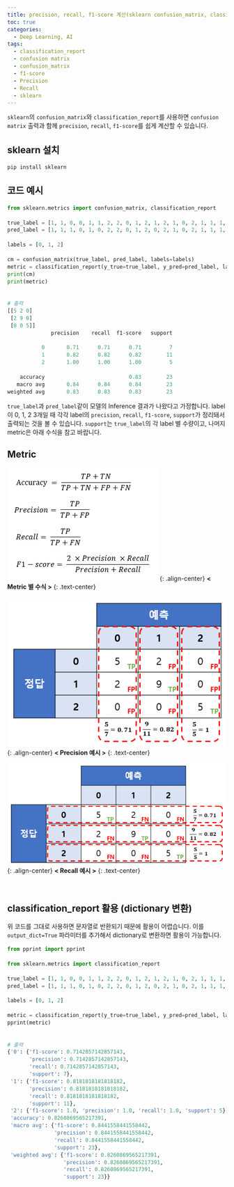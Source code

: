 ```yaml
---
title: precision, recall, f1-score 계산(sklearn confusion_matrix, classification_report)
toc: true
categories:
  - Deep Learning, AI
tags:
  - classification_report
  - confusion matrix
  - confusion_matrix
  - f1-score
  - Precision
  - Recall
  - sklearn
---
```


`sklearn`의 `confusion_matrix`와 `classification_report`를 사용하면 `confusion matrix` 출력과 함께 `precision`, `recall`, `f1-score`를 쉽게 계산할 수 있습니다.

## **sklearn 설치**

```bash
pip install sklearn
```

## **코드 예시**

```python
from sklearn.metrics import confusion_matrix, classification_report 

true_label = [1, 1, 0, 0, 1, 1, 2, 2, 0, 1, 2, 1, 2, 1, 0, 2, 1, 1, 1, 0, 0, 0, 1]
pred_label = [1, 1, 1, 0, 1, 0, 2, 2, 0, 1, 2, 0, 2, 1, 0, 2, 1, 1, 1, 0, 0, 1, 1]

labels = [0, 1, 2]

cm = confusion_matrix(true_label, pred_label, labels=labels)
metric = classification_report(y_true=true_label, y_pred=pred_label, labels=labels)
print(cm)
print(metric)


# 출력
[[5 2 0]
 [2 9 0]
 [0 0 5]]
              precision    recall  f1-score   support

           0       0.71      0.71      0.71         7
           1       0.82      0.82      0.82        11
           2       1.00      1.00      1.00         5

    accuracy                           0.83        23
   macro avg       0.84      0.84      0.84        23
weighted avg       0.83      0.83      0.83        23
```

`true_label`과 `pred_label`같이 모델의 Inference 결과가 나왔다고 가정합니다. label이 0, 1, 2 3개일 때 각각 label의 `precision`, `recall`, `f1-score`, `support`가 정리돼서 출력되는 것을 볼 수 있습니다. `support`는 `true_label`의 각 label 별 수량이고, 나머지 metric은 아래 수식을 참고 바랍니다.

## **Metric**

![](/assets/images/posts/2022-7-1-python-sklearn-confusion_matrix-and-classification_report/img-1.png){: .align-center}
**< Metric 별 수식 >**
{: .text-center}

![](/assets/images/posts/2022-7-1-python-sklearn-confusion_matrix-and-classification_report/img-2.png){: .align-center}
**< Precision 예시 >**
{: .text-center}

![](/assets/images/posts/2022-7-1-python-sklearn-confusion_matrix-and-classification_report/img-3.png){: .align-center}
**< Recall 예시 >**
{: .text-center}

<br>

## **classification_report 활용 (dictionary 변환)**

위 코드를 그대로 사용하면 문자열로 반환되기 때문에 활용이 어렵습니다. 이를 `output_dict=True` 파라미터를 추가해서 dictionary로 변환하면 활용이 가능합니다.

```python
from pprint import pprint

from sklearn.metrics import classification_report

true_label = [1, 1, 0, 0, 1, 1, 2, 2, 0, 1, 2, 1, 2, 1, 0, 2, 1, 1, 1, 0, 0, 0, 1]
pred_label = [1, 1, 1, 0, 1, 0, 2, 2, 0, 1, 2, 0, 2, 1, 0, 2, 1, 1, 1, 0, 0, 1, 1]

labels = [0, 1, 2]

metric = classification_report(y_true=true_label, y_pred=pred_label, labels=labels, output_dict=True)
pprint(metric)


# 출력
{'0': {'f1-score': 0.7142857142857143,
       'precision': 0.7142857142857143,
       'recall': 0.7142857142857143,
       'support': 7},
 '1': {'f1-score': 0.8181818181818182,
       'precision': 0.8181818181818182,
       'recall': 0.8181818181818182,
       'support': 11},
 '2': {'f1-score': 1.0, 'precision': 1.0, 'recall': 1.0, 'support': 5},
 'accuracy': 0.8260869565217391,
 'macro avg': {'f1-score': 0.8441558441558442,
               'precision': 0.8441558441558442,
               'recall': 0.8441558441558442,
               'support': 23},
 'weighted avg': {'f1-score': 0.8260869565217391,
                  'precision': 0.8260869565217391,
                  'recall': 0.8260869565217391,
                  'support': 23}}
```
